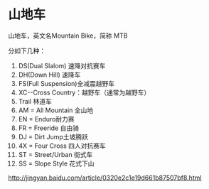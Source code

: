 # 山地车

<!--
create time: 2015-09-06 22:51:10
Author: amoblin

This file is created by Marboo<http://marboo.io> template file $MARBOO_HOME/.media/starts/default.md
本文件由 Marboo<http://marboo.io> 模板文件 $MARBOO_HOME/.media/starts/default.md 创建
-->

山地车，英文名Mountain Bike，简称 MTB

分如下几种：

1. DS(Dual Slalom) 速降对抗赛车
2. DH(Down Hill) 速降车
3. FS(Full Suspension)全减震越野车
4. XC--Cross Country：越野车（通常为越野车）
5. Trail 林道车
6. AM = All Mountain 全山地
7. EN = Enduro耐力赛
1. FR = Freeride 自由骑
1. DJ = Dirt Jump土坡腾跃
1. 4X = Four Cross 四人对抗赛车
1. ST = Street/Urban 街式车
1. SS = Slope Style 花式下山

http://jingyan.baidu.com/article/0320e2c1e19d661b87507bf8.html
